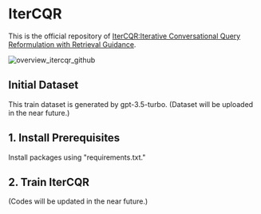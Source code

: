 # IterCQR

This is the official repository of [IterCQR:Iterative Conversational Query Reformulation with Retrieval Guidance](https://arxiv.org/abs/2311.09820).


![overview_itercqr_github](https://github.com/YunahJang/IterCQR/assets/90023054/f2c2d22a-ec7e-4b7c-89d6-92ec82dbf5d1)

<h2> Initial Dataset </h2>
This train dataset is generated by gpt-3.5-turbo. 
(Dataset will be uploaded in the near future.)

<h2> 1. Install Prerequisites </h2>
Install packages using "requirements.txt."

<h2> 2. Train IterCQR </h2>
(Codes will be updated in the near future.)
